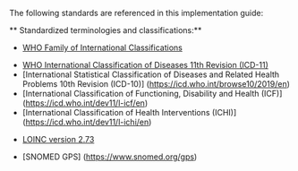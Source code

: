
The following standards are referenced in this implementation guide:

** Standardized terminologies and classifications:**

  * [WHO Family of International Classifications](https://www.who.int/standards/classifications)
  
  - [WHO International Classification of Diseases 11th Revision (ICD-11)](https://icd.who.int/browse/2024-01/mms/en)
  - [International Statistical Classification of Diseases and Related Health Problems 10th Revision (ICD-10)] (https://icd.who.int/browse10/2019/en)
  - [International Classification of Functioning, Disability and Health (ICF)] (https://icd.who.int/dev11/l-icf/en)
  - [International Classification of Health Interventions (ICHI)] (https://icd.who.int/dev11/l-ichi/en)
  
  * [LOINC version 2.73](https://loinc.org/news/loinc-version-2-73-is-now-available/)
  
  * [SNOMED GPS] (https://www.snomed.org/gps)